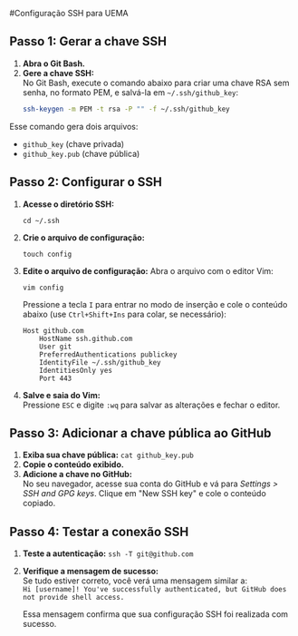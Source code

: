 #Configuração SSH para UEMA

## Passo 1: Gerar a chave SSH

1. **Abra o Git Bash.**
2. **Gere a chave SSH:**  
   No Git Bash, execute o comando abaixo para criar uma chave RSA sem senha, no formato PEM, e salvá-la em `~/.ssh/github_key`:
   ```bash
   ssh-keygen -m PEM -t rsa -P "" -f ~/.ssh/github_key
Esse comando gera dois arquivos:

-   `github_key` (chave privada)
-   `github_key.pub` (chave pública)

## Passo 2: Configurar o SSH

1.  **Acesse o diretório SSH:**
    
    `cd ~/.ssh` 
    
2.  **Crie o arquivo de configuração:**
    
    `touch config` 
    
3.  **Edite o arquivo de configuração:** Abra o arquivo com o editor Vim:
    
    `vim config` 
    
    Pressione a tecla `I` para entrar no modo de inserção e cole o conteúdo abaixo (use `Ctrl+Shift+Ins` para colar, se necessário):
    
    ```
    Host github.com
        HostName ssh.github.com
        User git
        PreferredAuthentications publickey
        IdentityFile ~/.ssh/github_key
        IdentitiesOnly yes
        Port 443
    ```
    
4.  **Salve e saia do Vim:**  
    Pressione `ESC` e digite `:wq` para salvar as alterações e fechar o editor.
## Passo 3: Adicionar a chave pública ao GitHub

1.  **Exiba sua chave pública:**
    `cat github_key.pub` 
2.  **Copie o conteúdo exibido.**
3.  **Adicione a chave no GitHub:**  
    No seu navegador, acesse sua conta do GitHub e vá para _Settings > SSH and GPG keys_. Clique em "New SSH key" e cole o conteúdo copiado.

## Passo 4: Testar a conexão SSH

1.  **Teste a autenticação:**
    `ssh -T git@github.com`   
2.  **Verifique a mensagem de sucesso:**  
    Se tudo estiver correto, você verá uma mensagem similar a:    
    `Hi [username]! You've successfully authenticated, but GitHub does not provide shell access.` 
    
    Essa mensagem confirma que sua configuração SSH foi realizada com sucesso.
